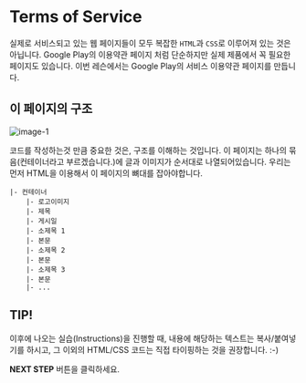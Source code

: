 # Terms of Service
실제로 서비스되고 있는 웹 페이지들이 모두 복잡한 `HTML`과 `CSS`로 이루어져 있는 것은 아닙니다. Google Play의 이용약관 페이지 처럼 단순하지만 실제 제품에서 꼭 필요한 페이지도 있습니다. 이번 레슨에서는 Google Play의 서비스 이용약관 페이지를 만듭니다.



## 이 페이지의 구조
![image-1](https://res.cloudinary.com/dyiqg9qhi/image/upload/v1532609841/wire/img-wire-01.jpg)

코드를 작성하는것 만큼 중요한 것은, 구조를 이해하는 것입니다. 이 페이지는 하나의 묶음(컨테이너라고 부르겠습니다.)에 글과 이미지가 순서대로 나열되어있습니다. 우리는 먼저 HTML을 이용해서 이 페이지의 뼈대를 잡아야합니다.

```
|- 컨테이너
    |- 로고이미지
    |- 제목
    |- 게시일
    |- 소제목 1 
    |- 본문
    |- 소제목 2
    |- 본문
    |- 소제목 3
    |- 본문
    |- ...
```

## TIP!
이후에 나오는 실습(Instructions)을 진행할 때, 내용에 해당하는 텍스트는 복사/붙여넣기를 하시고, 그 이외의 HTML/CSS 코드는 직접 타이핑하는 것을 권장합니다. :-)



**NEXT STEP** 버튼을 클릭하세요.